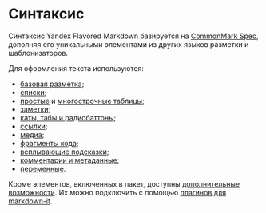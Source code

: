 # Синтаксис

Синтаксис Yandex Flavored Markdown базируется на [CommonMark Spec](https://spec.commonmark.org/), дополняя его уникальными элементами из других языков разметки и шаблонизаторов.

Для оформления текста используются:
* [базовая разметка](./base.md);
* [списки](./lists.md);
* [простые](./tables/gfm.md) и [многострочные таблицы](./tables/multiline.md);
* [заметки](./notes.md);
* [каты, табы и радиобаттоны](./interactive-elements.md);
* [ссылки](./links.md);
* [медиа](./media.md);
* [фрагменты кода](./code.md);
* [всплывающие подсказки](./term.md);
* [комментарии и метаданные](./meta.md);
* [переменные](./vars.md).

Кроме элементов, включенных в пакет, доступны [дополнительные возможности](./additional.md). Их можно подключить с помощью [плагинов для markdown-it](https://www.npmjs.com/search?q=keywords:markdown-it-plugin). 
